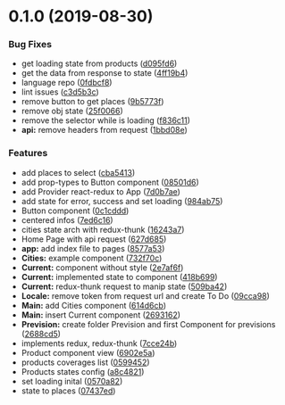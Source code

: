 # 0.1.0 (2019-08-30)

### Bug Fixes

- get loading state from products ([d095fd6](https://github.com/brunodhr/react-studies/commit/d095fd6))
- get the data from response to state ([4ff19b4](https://github.com/brunodhr/react-studies/commit/4ff19b4))
- language repo ([0fdbcf8](https://github.com/brunodhr/react-studies/commit/0fdbcf8))
- lint issues ([c3d5b3c](https://github.com/brunodhr/react-studies/commit/c3d5b3c))
- remove button to get places ([9b5773f](https://github.com/brunodhr/react-studies/commit/9b5773f))
- remove obj state ([25f0066](https://github.com/brunodhr/react-studies/commit/25f0066))
- remove the selector while is loading ([f836c11](https://github.com/brunodhr/react-studies/commit/f836c11))
- **api:** remove headers from request ([1bbd08e](https://github.com/brunodhr/react-studies/commit/1bbd08e))

### Features

- add places to select ([cba5413](https://github.com/brunodhr/react-studies/commit/cba5413))
- add prop-types to Button component ([08501d6](https://github.com/brunodhr/react-studies/commit/08501d6))
- add Provider react-redux to App ([7d0b7ae](https://github.com/brunodhr/react-studies/commit/7d0b7ae))
- add state for error, success and set loading ([984ab75](https://github.com/brunodhr/react-studies/commit/984ab75))
- Button component ([0c1cddd](https://github.com/brunodhr/react-studies/commit/0c1cddd))
- centered infos ([7ed6c16](https://github.com/brunodhr/react-studies/commit/7ed6c16))
- cities state arch with redux-thunk ([16243a7](https://github.com/brunodhr/react-studies/commit/16243a7))
- Home Page with api request ([627d685](https://github.com/brunodhr/react-studies/commit/627d685))
- **app:** add index file to pages ([8577a53](https://github.com/brunodhr/react-studies/commit/8577a53))
- **Cities:** example component ([732f70c](https://github.com/brunodhr/react-studies/commit/732f70c))
- **Current:** component without style ([2e7af6f](https://github.com/brunodhr/react-studies/commit/2e7af6f))
- **Current:** implemented state to component ([418b699](https://github.com/brunodhr/react-studies/commit/418b699))
- **Current:** redux-thunk request to manip state ([509ba42](https://github.com/brunodhr/react-studies/commit/509ba42))
- **Locale:** remove token from request url and create To Do ([09cca98](https://github.com/brunodhr/react-studies/commit/09cca98))
- **Main:** add Cities component ([614d6cb](https://github.com/brunodhr/react-studies/commit/614d6cb))
- **Main:** insert Current component ([2693162](https://github.com/brunodhr/react-studies/commit/2693162))
- **Prevision:** create folder Prevision and first Component for previsions ([2688cd5](https://github.com/brunodhr/react-studies/commit/2688cd5))
- implements redux, redux-thunk ([7cce24b](https://github.com/brunodhr/react-studies/commit/7cce24b))
- Product component view ([6902e5a](https://github.com/brunodhr/react-studies/commit/6902e5a))
- products coverages list ([0599452](https://github.com/brunodhr/react-studies/commit/0599452))
- Products states config ([a8c4821](https://github.com/brunodhr/react-studies/commit/a8c4821))
- set loading inital ([0570a82](https://github.com/brunodhr/react-studies/commit/0570a82))
- state to places ([07437ed](https://github.com/brunodhr/react-studies/commit/07437ed))
